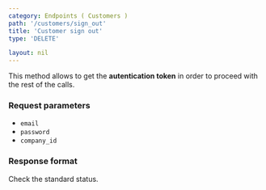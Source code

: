 ```yaml
---
category: Endpoints ( Customers )
path: '/customers/sign_out'
title: 'Customer sign out'
type: 'DELETE'

layout: nil
---
```


This method allows to get the **autentication token** in order to proceed with the rest of the calls.

### Request parameters

* `email`
* `password`
* `company_id`

### Response format

Check the standard status.